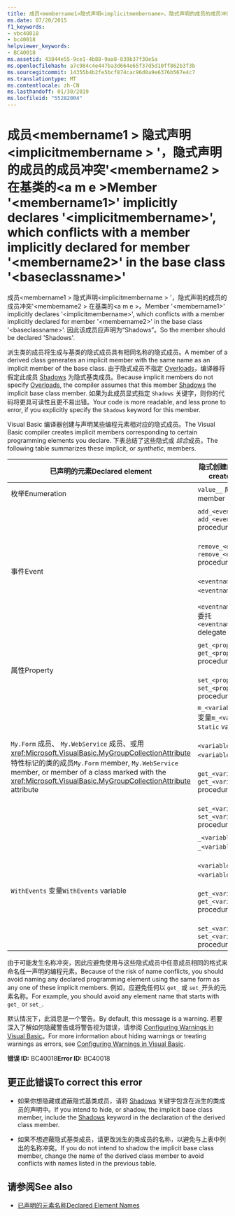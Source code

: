 ```yaml
---
title: 成员<membername1>隐式声明<implicitmembername>，隐式声明的成员的成员冲突<membername2>中的基类<baseclassname>
ms.date: 07/20/2015
f1_keywords:
- vbc40018
- bc40018
helpviewer_keywords:
- BC40018
ms.assetid: 43844e55-9ce1-4b88-9aa8-839b37f30e5a
ms.openlocfilehash: a7c984c4e447ba3d664e65f37d5d10ff862b3f3b
ms.sourcegitcommit: 14355b4b2fe5bcf874cac96d0a9e6376b567e4c7
ms.translationtype: MT
ms.contentlocale: zh-CN
ms.lasthandoff: 01/30/2019
ms.locfileid: "55282004"
---
```

# <a name="member-membername1-implicitly-declares-implicitmembername-which-conflicts-with-a-member-implicitly-declared-for-member-membername2-in-the-base-class-baseclassname"></a><span data-ttu-id="324e2-102">成员\<membername1 > 隐式声明\<implicitmembername > '，隐式声明的成员的成员冲突'\<membername2 > 在基类的\<a m e ></span><span class="sxs-lookup"><span data-stu-id="324e2-102">Member '\<membername1>' implicitly declares '\<implicitmembername>', which conflicts with a member implicitly declared for member '\<membername2>' in the base class '\<baseclassname>'</span></span>
<span data-ttu-id="324e2-103">成员\<membername1 > 隐式声明\<implicitmembername > '，隐式声明的成员的成员冲突'\<membername2 > 在基类的\<a m e >。</span><span class="sxs-lookup"><span data-stu-id="324e2-103">Member '\<membername1>' implicitly declares '\<implicitmembername>', which conflicts with a member implicitly declared for member '\<membername2>' in the base class '\<baseclassname>'.</span></span> <span data-ttu-id="324e2-104">因此该成员应声明为“Shadows”。</span><span class="sxs-lookup"><span data-stu-id="324e2-104">So the member should be declared 'Shadows'.</span></span>  
  
 <span data-ttu-id="324e2-105">派生类的成员将生成与基类的隐式成员具有相同名称的隐式成员。</span><span class="sxs-lookup"><span data-stu-id="324e2-105">A member of a derived class generates an implicit member with the same name as an implicit member of the base class.</span></span> <span data-ttu-id="324e2-106">由于隐式成员不指定 [Overloads](../../visual-basic/language-reference/modifiers/overloads.md)，编译器将假定此成员 [Shadows](../../visual-basic/language-reference/modifiers/shadows.md) 为隐式基类成员。</span><span class="sxs-lookup"><span data-stu-id="324e2-106">Because implicit members do not specify [Overloads](../../visual-basic/language-reference/modifiers/overloads.md), the compiler assumes that this member [Shadows](../../visual-basic/language-reference/modifiers/shadows.md) the implicit base class member.</span></span> <span data-ttu-id="324e2-107">如果为此成员显式指定 `Shadows` 关键字，则你的代码将更具可读性且更不易出错。</span><span class="sxs-lookup"><span data-stu-id="324e2-107">Your code is more readable, and less prone to error, if you explicitly specify the `Shadows` keyword for this member.</span></span>  
  
 <span data-ttu-id="324e2-108">Visual Basic 编译器创建与声明某些编程元素相对应的隐式成员。</span><span class="sxs-lookup"><span data-stu-id="324e2-108">The Visual Basic compiler creates implicit members corresponding to certain programming elements you declare.</span></span> <span data-ttu-id="324e2-109">下表总结了这些隐式或 *综合*成员。</span><span class="sxs-lookup"><span data-stu-id="324e2-109">The following table summarizes these implicit, or *synthetic*, members.</span></span>  
  
|<span data-ttu-id="324e2-110">已声明的元素</span><span class="sxs-lookup"><span data-stu-id="324e2-110">Declared element</span></span>|<span data-ttu-id="324e2-111">隐式创建的成员</span><span class="sxs-lookup"><span data-stu-id="324e2-111">Implicitly created members</span></span>|  
|----------------------|--------------------------------|  
|<span data-ttu-id="324e2-112">枚举</span><span class="sxs-lookup"><span data-stu-id="324e2-112">Enumeration</span></span>|<span data-ttu-id="324e2-113">`value__` 成员</span><span class="sxs-lookup"><span data-stu-id="324e2-113">`value__` member</span></span>|  
|<span data-ttu-id="324e2-114">事件</span><span class="sxs-lookup"><span data-stu-id="324e2-114">Event</span></span>|<span data-ttu-id="324e2-115">`add_<eventname>` 过程</span><span class="sxs-lookup"><span data-stu-id="324e2-115">`add_<eventname>` procedure</span></span><br /><br /> <span data-ttu-id="324e2-116">`remove_<eventname>` 过程</span><span class="sxs-lookup"><span data-stu-id="324e2-116">`remove_<eventname>` procedure</span></span><br /><br /> <span data-ttu-id="324e2-117">`<eventname>Event` 字段</span><span class="sxs-lookup"><span data-stu-id="324e2-117">`<eventname>Event` field</span></span><br /><br /> <span data-ttu-id="324e2-118">`<eventname>EventHandler` 委托</span><span class="sxs-lookup"><span data-stu-id="324e2-118">`<eventname>EventHandler` delegate</span></span>|  
|<span data-ttu-id="324e2-119">属性</span><span class="sxs-lookup"><span data-stu-id="324e2-119">Property</span></span>|<span data-ttu-id="324e2-120">`get_<propertyname>` 过程</span><span class="sxs-lookup"><span data-stu-id="324e2-120">`get_<propertyname>` procedure</span></span><br /><br /> <span data-ttu-id="324e2-121">`set_<propertyname>` 过程</span><span class="sxs-lookup"><span data-stu-id="324e2-121">`set_<propertyname>` procedure</span></span>|  
|<span data-ttu-id="324e2-122">`My.Form` 成员、 `My.WebService` 成员、或用 <xref:Microsoft.VisualBasic.MyGroupCollectionAttribute> 特性标记的类的成员</span><span class="sxs-lookup"><span data-stu-id="324e2-122">`My.Form` member, `My.WebService` member, or member of a class marked with the <xref:Microsoft.VisualBasic.MyGroupCollectionAttribute> attribute</span></span>|<span data-ttu-id="324e2-123">`m_<variablename>` `Static` 变量</span><span class="sxs-lookup"><span data-stu-id="324e2-123">`m_<variablename>` `Static` variable</span></span><br /><br /> <span data-ttu-id="324e2-124">`<variablename>` 属性</span><span class="sxs-lookup"><span data-stu-id="324e2-124">`<variablename>` property</span></span><br /><br /> <span data-ttu-id="324e2-125">`get_<variablename>` 过程</span><span class="sxs-lookup"><span data-stu-id="324e2-125">`get_<variablename>` procedure</span></span><br /><br /> <span data-ttu-id="324e2-126">`set_<variablename>` 过程</span><span class="sxs-lookup"><span data-stu-id="324e2-126">`set_<variablename>` procedure</span></span>|  
|<span data-ttu-id="324e2-127">`WithEvents` 变量</span><span class="sxs-lookup"><span data-stu-id="324e2-127">`WithEvents` variable</span></span>|<span data-ttu-id="324e2-128">`_<variablename>` 变量</span><span class="sxs-lookup"><span data-stu-id="324e2-128">`_<variablename>` variable</span></span><br /><br /> <span data-ttu-id="324e2-129">`<variablename>` 属性</span><span class="sxs-lookup"><span data-stu-id="324e2-129">`<variablename>` property</span></span><br /><br /> <span data-ttu-id="324e2-130">`get_<variablename>` 过程</span><span class="sxs-lookup"><span data-stu-id="324e2-130">`get_<variablename>` procedure</span></span><br /><br /> <span data-ttu-id="324e2-131">`set_<variablename>` 过程</span><span class="sxs-lookup"><span data-stu-id="324e2-131">`set_<variablename>` procedure</span></span>|  
  
 <span data-ttu-id="324e2-132">由于可能发生名称冲突，因此应避免使用与这些隐式成员中任意成员相同的格式来命名任一声明的编程元素。</span><span class="sxs-lookup"><span data-stu-id="324e2-132">Because of the risk of name conflicts, you should avoid naming any declared programming element using the same form as any one of these implicit members.</span></span> <span data-ttu-id="324e2-133">例如，应避免任何以 `get_` 或 `set_`开头的元素名称。</span><span class="sxs-lookup"><span data-stu-id="324e2-133">For example, you should avoid any element name that starts with `get_` or `set_`.</span></span>  
  
 <span data-ttu-id="324e2-134">默认情况下，此消息是一个警告。</span><span class="sxs-lookup"><span data-stu-id="324e2-134">By default, this message is a warning.</span></span> <span data-ttu-id="324e2-135">若要深入了解如何隐藏警告或将警告视为错误，请参阅 [Configuring Warnings in Visual Basic](/visualstudio/ide/configuring-warnings-in-visual-basic)。</span><span class="sxs-lookup"><span data-stu-id="324e2-135">For more information about hiding warnings or treating warnings as errors, see [Configuring Warnings in Visual Basic](/visualstudio/ide/configuring-warnings-in-visual-basic).</span></span>  
  
 <span data-ttu-id="324e2-136">**错误 ID:** BC40018</span><span class="sxs-lookup"><span data-stu-id="324e2-136">**Error ID:** BC40018</span></span>  
  
## <a name="to-correct-this-error"></a><span data-ttu-id="324e2-137">更正此错误</span><span class="sxs-lookup"><span data-stu-id="324e2-137">To correct this error</span></span>  
  
-   <span data-ttu-id="324e2-138">如果你想隐藏或遮蔽隐式基类成员，请将 [Shadows](../../visual-basic/language-reference/modifiers/shadows.md) 关键字包含在派生的类成员的声明中。</span><span class="sxs-lookup"><span data-stu-id="324e2-138">If you intend to hide, or shadow, the implicit base class member, include the [Shadows](../../visual-basic/language-reference/modifiers/shadows.md) keyword in the declaration of the derived class member.</span></span>  
  
-   <span data-ttu-id="324e2-139">如果不想遮蔽隐式基类成员，请更改派生的类成员的名称，以避免与上表中列出的名称冲突。</span><span class="sxs-lookup"><span data-stu-id="324e2-139">If you do not intend to shadow the implicit base class member, change the name of the derived class member to avoid conflicts with names listed in the previous table.</span></span>  
  
## <a name="see-also"></a><span data-ttu-id="324e2-140">请参阅</span><span class="sxs-lookup"><span data-stu-id="324e2-140">See also</span></span>
- [<span data-ttu-id="324e2-141">已声明的元素名称</span><span class="sxs-lookup"><span data-stu-id="324e2-141">Declared Element Names</span></span>](../../visual-basic/programming-guide/language-features/declared-elements/declared-element-names.md)
